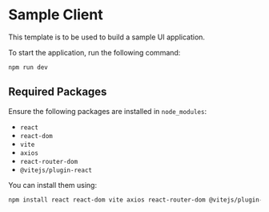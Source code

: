 # Sample Client

This template is to be used to build a sample UI application.

To start the application, run the following command:

```npm run dev```
## Required Packages

Ensure the following packages are installed in `node_modules`:

- `react`
- `react-dom`
- `vite`
- `axios`
- `react-router-dom`
- `@vitejs/plugin-react`

You can install them using:

```bash
npm install react react-dom vite axios react-router-dom @vitejs/plugin-react
```